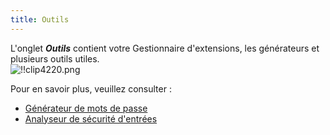 ```yaml
---
title: Outils
---
```

L'onglet ***Outils*** contient votre Gestionnaire d'extensions, les générateurs et plusieurs outils utiles.  
![!!clip4220.png](https://webdevolutions.azureedge.net/docs/fr/rdm/mac/clip4220.png) 

Pour en savoir plus, veuillez consulter :  

* [Générateur de mots de passe](/fr/rdm/mac/commands/tools/password-generator/)  
* [Analyseur de sécurité d'entrées](/fr/rdm/mac/commands/tools/entry-security-analyzer/) 
